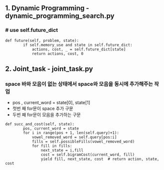 ## 1. Dynamic Programming - dynamic_programming_search.py
###  # use self.future_dict
```
def future(self, problem, state):
        if self.memory_use and state in self.future_dict:
            actions, cost, _ = self.future_dict[state]
            return actions, cost, 0
```

## 2. Joint_task - joint_task.py
### space 바와 모음이 없는 상태에서 space와 모음을 동시에 추가해주는 작업
- pos , current_word = state[0], state[1]
- 첫번 째 for문이 space 추가 구문
- 두번 째 for문이 모음을 추가하는 구문

```
def succ_and_cost(self, state):
        pos, current_word = state
        for i in range(pos + 1, len(self.query)+1):
            vowel_removed_word = self.query[pos:i]
            fills = self.possibleFills(vowel_removed_word)
            for fill in fills:
                next_state = i,fill
                cost = self.bigramCost(current_word, fill)
                yield fill, next_state, cost  # return action, state, cost
```